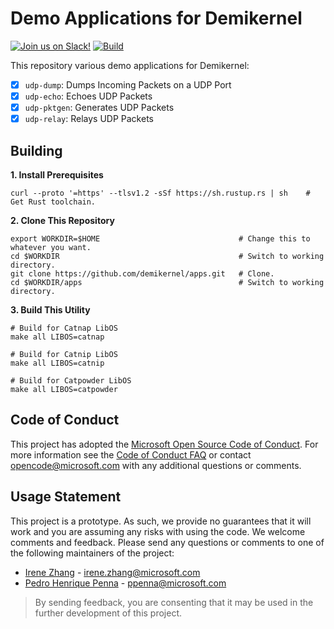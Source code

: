 Demo Applications for Demikernel
================================

[![Join us on Slack!](https://img.shields.io/badge/chat-on%20Slack-e01563.svg)](https://join.slack.com/t/demikernel/shared_invite/zt-11i6lgaw5-HFE_IAls7gUX3kp1XSab0g)
[![Build](https://github.com/demikernel/apps/actions/workflows/build.yml/badge.svg)](https://github.com/demikernel/apps/actions/workflows/build.yml)

This repository various demo applications for Demikernel:
- [x] `udp-dump`: Dumps Incoming Packets on a UDP Port
- [x] `udp-echo`: Echoes UDP Packets
- [x] `udp-pktgen`: Generates UDP Packets
- [x] `udp-relay`: Relays UDP Packets

Building
---------

**1. Install Prerequisites**
```
curl --proto '=https' --tlsv1.2 -sSf https://sh.rustup.rs | sh    # Get Rust toolchain.
```

**2. Clone This Repository**
```
export WORKDIR=$HOME                               # Change this to whatever you want.
cd $WORKDIR                                        # Switch to working directory.
git clone https://github.com/demikernel/apps.git   # Clone.
cd $WORKDIR/apps                                   # Switch to working directory.
```

**3. Build This Utility**
```
# Build for Catnap LibOS
make all LIBOS=catnap

# Build for Catnip LibOS
make all LIBOS=catnip

# Build for Catpowder LibOS
make all LIBOS=catpowder
```

Code of Conduct
---------------

This project has adopted the [Microsoft Open Source Code of Conduct](https://opensource.microsoft.com/codeofconduct/).
For more information see the [Code of Conduct FAQ](https://opensource.microsoft.com/codeofconduct/faq/)
or contact [opencode@microsoft.com](mailto:opencode@microsoft.com) with any additional questions or comments.

Usage Statement
--------------

This project is a prototype. As such, we provide no guarantees that it will
work and you are assuming any risks with using the code. We welcome comments
and feedback. Please send any questions or comments to one of the following
maintainers of the project:

- [Irene Zhang](https://github.com/iyzhang) - [irene.zhang@microsoft.com](mailto:irene.zhang@microsoft.com)
- [Pedro Henrique Penna](https://github.com/ppenna) - [ppenna@microsoft.com](mailto:ppenna@microsoft.com)

> By sending feedback, you are consenting that it may be used  in the further
> development of this project.
